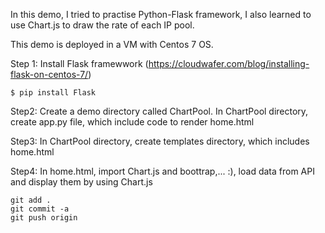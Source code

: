 In this demo, I tried to practise Python-Flask framework, I also learned to use Chart.js to draw the rate of each IP pool.

This demo is deployed in a VM with Centos 7 OS.

Step 1: Install Flask framewwork (https://cloudwafer.com/blog/installing-flask-on-centos-7/)
```
$ pip install Flask
```
Step2: Create a demo directory called ChartPool. In ChartPool directory, create app.py file, which include code to render home.html

Step3: In ChartPool directory, create templates directory, which includes home.html

Step4: In home.html, import Chart.js and boottrap,... :), load data from API and display them by using Chart.js
```
git add .
git commit -a
git push origin
```
